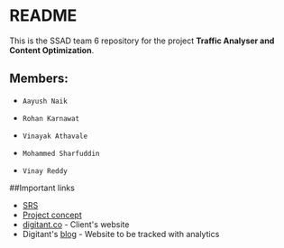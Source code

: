 # README #

This is the SSAD team 6 repository for the project **Traffic Analyser and Content Optimization**.

## Members:
*     Aayush Naik
*     Rohan Karnawat
*     Vinayak Athavale
*     Mohammed Sharfuddin
*     Vinay Reddy

##Important links
* [SRS](SRS)
* [Project concept](project_concept/ProjectConcept.md)
* [digitant.co](http://www.digitant.co/) - Client's website
* Digitant's [blog](http://digitant.co/blog) - Website to be tracked with analytics
